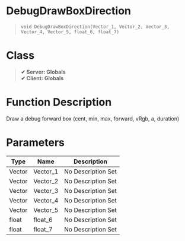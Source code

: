 # DebugDrawBoxDirection
> `void DebugDrawBoxDirection(Vector_1, Vector_2, Vector_3, Vector_4, Vector_5, float_6, float_7)`
# Class
> __✔ Server: Globals__  
> __✔ Client: Globals__  
# Function Description
Draw a debug forward box (cent, min, max, forward, vRgb, a, duration)
# Parameters
Type|Name|Description
--|--|--
Vector|Vector_1|No Description Set
Vector|Vector_2|No Description Set
Vector|Vector_3|No Description Set
Vector|Vector_4|No Description Set
Vector|Vector_5|No Description Set
float|float_6|No Description Set
float|float_7|No Description Set
